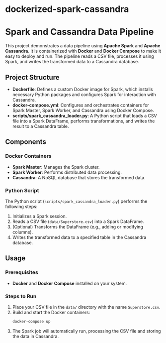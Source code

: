 # dockerized-spark-cassandra

# Spark and Cassandra Data Pipeline

This project demonstrates a data pipeline using **Apache Spark** and **Apache Cassandra**. It is containerized with **Docker** and **Docker Compose** to make it easy to deploy and run. The pipeline reads a CSV file, processes it using Spark, and writes the transformed data to a Cassandra database.

## Project Structure

- **Dockerfile**: Defines a custom Docker image for Spark, which installs necessary Python packages and configures Spark for interaction with Cassandra.
- **docker-compose.yml**: Configures and orchestrates containers for Spark Master, Spark Worker, and Cassandra using Docker Compose.
- **scripts/spark_cassandra_loader.py**: A Python script that loads a CSV file into a Spark DataFrame, performs transformations, and writes the result to a Cassandra table.

## Components

### Docker Containers
- **Spark Master**: Manages the Spark cluster.
- **Spark Worker**: Performs distributed data processing.
- **Cassandra**: A NoSQL database that stores the transformed data.

### Python Script
The Python script (`scripts/spark_cassandra_loader.py`) performs the following steps:
1. Initializes a Spark session.
2. Reads a CSV file (`data/Superstore.csv`) into a Spark DataFrame.
3. (Optional) Transforms the DataFrame (e.g., adding or modifying columns).
4. Writes the transformed data to a specified table in the Cassandra database.

## Usage

### Prerequisites
- **Docker** and **Docker Compose** installed on your system.

### Steps to Run
1. Place your CSV file in the `data/` directory with the name `Superstore.csv`.
2. Build and start the Docker containers:
   ```bash
   docker-compose up
3. The Spark job will automatically run, processing the CSV file and storing the data in Cassandra.
